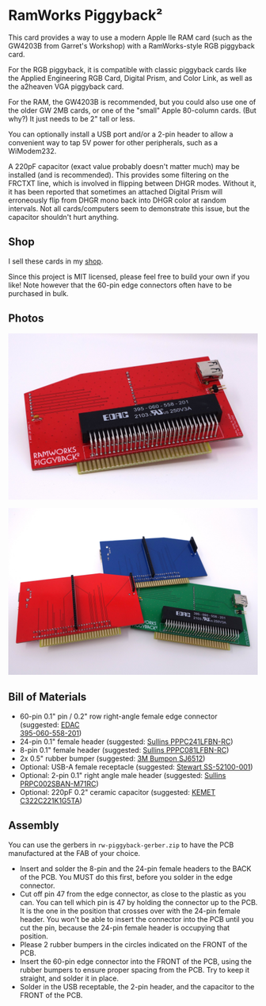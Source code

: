 # RamWorks Piggyback²

This card provides a way to use a modern Apple IIe RAM card (such as the GW4203B from Garret's Workshop) with a RamWorks-style RGB piggyback card.

For the RGB piggyback, it is compatible with classic piggyback cards like the Applied Engineering RGB Card, Digital Prism, and Color Link, as well as the a2heaven VGA piggyback card.

For the RAM, the GW4203B is recommended, but you could also use one of the older GW 2MB cards, or one of the "small" Apple 80-column cards. (But why?) It just needs to be 2" tall or less.

You can optionally install a USB port and/or a 2-pin header to allow a convenient way to tap 5V power for other peripherals, such as a WiModem232.

A 220pF capacitor (exact value probably doesn't matter much) may be installed (and is recommended). This provides some filtering on the FRCTXT line, which is involved in flipping between DHGR modes. Without it, it has been reported that sometimes an attached Digital Prism will erroneously flip from DHGR mono back into DHGR color at random intervals. Not all cards/computers seem to demonstrate this issue, but the capacitor shouldn't hurt anything.

## Shop

I sell these cards in my [shop](http://lexingtoninfosystems.com).

Since this project is MIT licensed, please feel free to build your own if you like! Note however that the 60-pin edge connectors often have to be purchased in bulk.

## Photos

![Photo of assembled card](photo1.jpg)

![Photo of 3 assembled cards, including back](photo2.jpg)

## Bill of Materials

* 60-pin 0.1" pin / 0.2" row right-angle female edge connector (suggested: [EDAC 	
395-060-558-201](https://www.digikey.com/en/products/detail/edac-inc/395-060-558-201/10885109))
* 24-pin 0.1" female header (suggested: [Sullins PPPC241LFBN-RC](https://www.digikey.com/en/products/detail/sullins-connector-solutions/PPPC241LFBN-RC/810196))
* 8-pin 0.1" female header (suggested: [Sullins PPPC081LFBN-RC](https://www.digikey.com/product-detail/en/sullins-connector-solutions/PPPC081LFBN-RC/S7041-ND/810180))
* 2x 0.5" rubber bumper (suggested: [3M Bumpon SJ6512](https://www.digikey.com/en/products/detail/3m/SJ6512/3866123))
* Optional: USB-A female receptacle (suggested: [Stewart SS-52100-001](https://www.digikey.com/en/products/detail/stewart-connector/SS-52100-001/7902377))
* Optional: 2-pin 0.1" right angle male header (suggested: [Sullins PRPC002SBAN-M71RC](https://www.digikey.com/en/products/detail/sullins-connector-solutions/PRPC002SBAN-M71RC/2775332))
* Optional: 220pF 0.2" ceramic capacitor (suggested: [KEMET C322C221K1G5TA](https://www.digikey.com/en/products/detail/kemet/C322C221K1G5TA/3726159))

## Assembly

You can use the gerbers in `rw-piggyback-gerber.zip` to have the PCB manufactured at the FAB of your choice.

* Insert and solder the 8-pin and the 24-pin female headers to the BACK of the PCB. You MUST do this first, before you solder in the edge connector.
* Cut off pin 47 from the edge connector, as close to the plastic as you can. You can tell which pin is 47 by holding the connector up to the PCB. It is the one in the position that crosses over with the 24-pin female header. You won't be able to insert the connector into the PCB until you cut the pin, because the 24-pin female header is occupying that position.
* Please 2 rubber bumpers in the circles indicated on the FRONT of the PCB.
* Insert the 60-pin edge connector into the FRONT of the PCB, using the rubber bumpers to ensure proper spacing from the PCB. Try to keep it straight, and solder it in place.
* Solder in the USB receptable, the 2-pin header, and the capacitor to the FRONT of the PCB.
